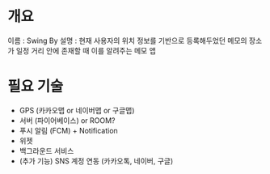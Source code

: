 # 개요
이름 : Swing By
설명 : 현재 사용자의 위치 정보를 기반으로 등록해두었던 메모의 장소가 일정 거리 안에 존재할 때 이를 알려주는 메모 앱

# 필요 기술
- GPS (카카오맵 or 네이버맵 or 구글맵)
- 서버 (파이어베이스) or ROOM?
- 푸시 알림 (FCM) + Notification
- 위젯
- 백그라운드 서비스
- (추가 기능) SNS 계정 연동 (카카오톡, 네이버, 구글)
